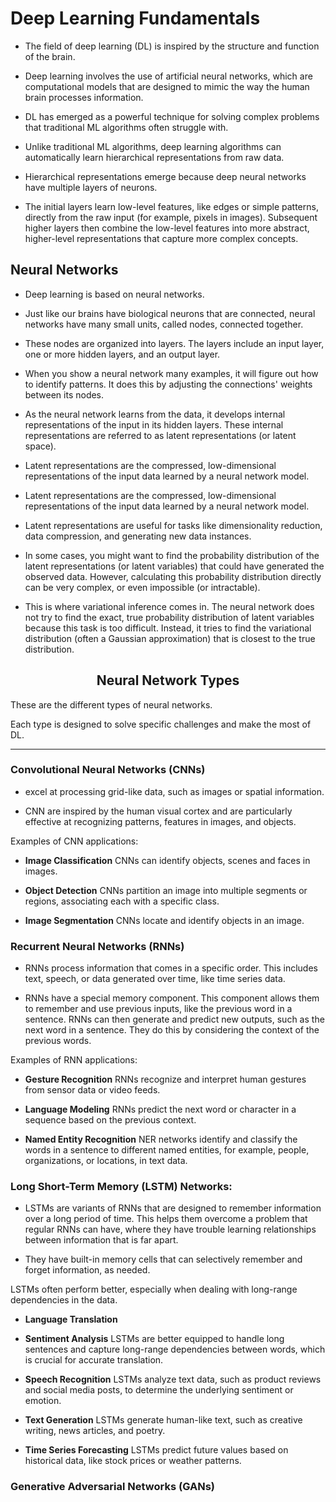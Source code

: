 # Deep Learning Fundamentals
- The field of deep learning (DL) is inspired by the structure and function of the brain. 

- Deep learning involves the use of artificial neural networks, which are computational 
models that are designed to mimic the way the human brain processes information.

- DL has emerged as a powerful technique for solving complex problems that traditional 
ML algorithms often struggle with.

- Unlike traditional ML algorithms, deep learning algorithms can automatically learn hierarchical 
representations from raw data.

- Hierarchical representations emerge because deep neural networks have multiple layers of neurons.

- The initial layers learn low-level features, like edges or simple patterns, directly from the 
raw input (for example, pixels in images). Subsequent higher layers then combine the low-level 
features into more abstract, higher-level representations that capture more complex concepts.


## Neural Networks
- Deep learning is based on neural networks.

- Just like our brains have biological neurons that are connected, neural networks have many small 
units, called nodes, connected together.

- These nodes are organized into layers. The layers include an input layer, one or more hidden 
layers, and an output layer.

- When you show a neural network many examples, it will figure out how to identify patterns. 
It does this by adjusting the connections' weights between its nodes. 

- As the neural network learns from the data, it develops internal representations of the input in 
its hidden layers. These internal representations are referred to as latent representations 
(or latent space).

- Latent representations are the compressed, low-dimensional representations of the input data 
learned by a neural network model.

- Latent representations are the compressed, low-dimensional representations of the input data 
learned by a neural network model.

- Latent representations are useful for tasks like dimensionality reduction, data compression, 
and generating new data instances.

- In some cases, you might want to find the probability distribution of the latent representations 
(or latent variables) that could have generated the observed data. However, calculating this 
probability distribution directly can be very complex, or even impossible (or intractable).

- This is where variational inference comes in. The neural network does not try to find the 
exact, true probability distribution of latent variables because this task is too difficult. 
Instead, it tries to find the variational distribution (often a Gaussian approximation) that 
is closest to the true distribution.

## <center> Neural Network Types<center/>
These are the different types of neural networks.

Each type is designed to solve specific challenges and make the most of DL.
***

### Convolutional Neural Networks (CNNs)
- excel at processing grid-like data, such as images or spatial information.

- CNN are inspired by the human visual cortex and are particularly effective at recognizing patterns, 
features in images, and objects.

Examples of CNN applications:
- **Image Classification** CNNs can identify objects, scenes and faces in images.

- **Object Detection** CNNs partition an image into multiple segments or regions, associating each with 
a specific class.

- **Image Segmentation** CNNs locate and identify objects in an image.

### Recurrent Neural Networks (RNNs)
- RNNs process information that comes in a specific order. This includes text, speech, or data generated 
over time, like time series data.

- RNNs have a special memory component. This component allows them to remember and use previous inputs,
like the previous word in a sentence. RNNs can then generate and predict new outputs, such as the next 
word in a sentence. They do this by considering the context of the previous words.

Examples of RNN applications:
- **Gesture Recognition** RNNs recognize and interpret human gestures from sensor data or video feeds.

- **Language Modeling** RNNs predict the next word or character in a sequence based on the previous context.

- **Named Entity Recognition** NER networks identify and classify the words in a sentence to different 
named entities, for example, people, organizations, or locations, in text data.


### Long Short-Term Memory (LSTM) Networks:
- LSTMs are variants of RNNs that are designed to remember information over a long period of time. This helps 
them overcome a problem that regular RNNs can have, where they have trouble learning relationships between 
information that is far apart.

- They have built-in memory cells that can selectively remember and forget information, as needed.

LSTMs often perform better, especially when dealing with long-range dependencies in the data.
- **Language Translation**

- **Sentiment Analysis** LSTMs are better equipped to handle long sentences and capture long-range 
dependencies between words, which is crucial for accurate translation.

- **Speech Recognition** LSTMs analyze text data, such as product reviews and social media posts, to 
determine the underlying sentiment or emotion.

- **Text Generation** LSTMs generate human-like text, such as creative writing, news articles, and poetry.

- **Time Series Forecasting** LSTMs predict future values based on historical data, like stock prices 
or weather patterns.

### Generative Adversarial Networks (GANs)
